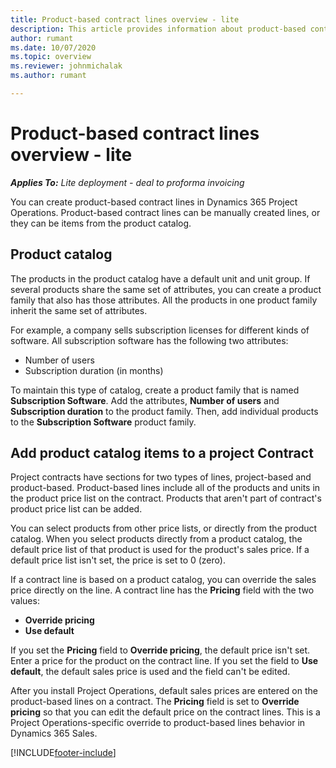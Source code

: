 ```yaml
---
title: Product-based contract lines overview - lite
description: This article provides information about product-based contract lines.
author: rumant
ms.date: 10/07/2020
ms.topic: overview
ms.reviewer: johnmichalak
ms.author: rumant

---
```


# Product-based contract lines overview - lite

_**Applies To:** Lite deployment - deal to proforma invoicing_

You can create product-based contract lines in Dynamics 365 Project Operations. Product-based contract lines can be manually created lines, or they can be items from the product catalog.

## Product catalog

The products in the product catalog have a default unit and unit group. If several products share the same set of attributes, you can create a product family that also has those attributes. All the products in one product family inherit the same set of attributes.

For example, a company sells subscription licenses for different kinds of software. All subscription software has the following two attributes:

- Number of users
- Subscription duration (in months)

To maintain this type of catalog, create a product family that is named **Subscription Software**. Add the attributes, **Number of users** and **Subscription duration** to the product family. Then, add individual products to the **Subscription Software** product family.

## Add product catalog items to a project Contract

Project contracts have sections for two types of lines, project-based and product-based. Product-based lines include all of the products and units in the product price list on the contract. Products that aren't part of contract's product price list can be added.

You can select products from other price lists, or directly from the product catalog. When you select products directly from a product catalog, the default price list of that product is used for the product's sales price. If a default price list isn't set, the price is set to 0 (zero).

If a contract line is based on a product catalog, you can override the sales price directly on the line. A contract line has the **Pricing** field with the two values:

- **Override pricing**
- **Use default**

If you set the **Pricing** field to **Override pricing**, the default price isn't set. Enter a price for the product on the contract line. If you set the field to **Use default**, the default sales price is used and the field can't be edited.

After you install Project Operations, default sales prices are entered on the product-based lines on a contract. The **Pricing** field is set to **Override pricing** so that you can edit the default price on the contract lines. This is a Project Operations-specific override to product-based lines behavior in Dynamics 365 Sales.


[!INCLUDE[footer-include](../../includes/footer-banner.md)]
